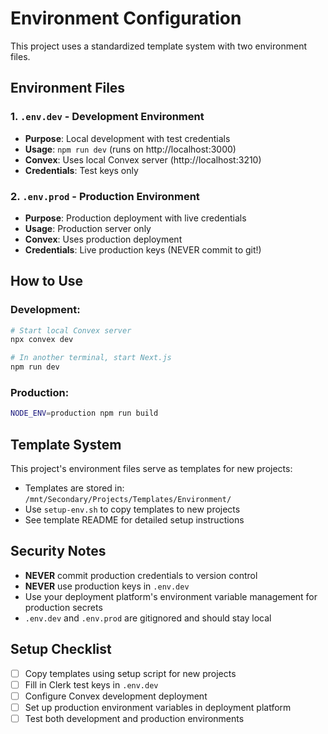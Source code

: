 # Environment Configuration

This project uses a standardized template system with two environment files.

## Environment Files

### 1. `.env.dev` - Development Environment
- **Purpose**: Local development with test credentials
- **Usage**: `npm run dev` (runs on http://localhost:3000)
- **Convex**: Uses local Convex server (http://localhost:3210)
- **Credentials**: Test keys only

### 2. `.env.prod` - Production Environment
- **Purpose**: Production deployment with live credentials
- **Usage**: Production server only
- **Convex**: Uses production deployment
- **Credentials**: Live production keys (NEVER commit to git!)

## How to Use

### Development:
```bash
# Start local Convex server
npx convex dev

# In another terminal, start Next.js
npm run dev
```

### Production:
```bash
NODE_ENV=production npm run build
```

## Template System

This project's environment files serve as templates for new projects:

- Templates are stored in: `/mnt/Secondary/Projects/Templates/Environment/`
- Use `setup-env.sh` to copy templates to new projects
- See template README for detailed setup instructions

## Security Notes

- **NEVER** commit production credentials to version control
- **NEVER** use production keys in `.env.dev`
- Use your deployment platform's environment variable management for production secrets
- `.env.dev` and `.env.prod` are gitignored and should stay local

## Setup Checklist

- [ ] Copy templates using setup script for new projects
- [ ] Fill in Clerk test keys in `.env.dev`
- [ ] Configure Convex development deployment
- [ ] Set up production environment variables in deployment platform
- [ ] Test both development and production environments

